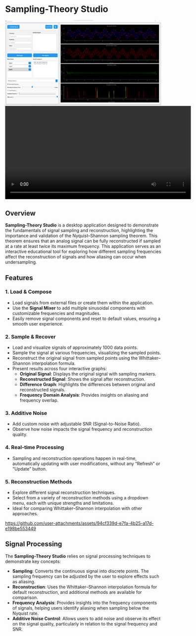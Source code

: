 # Sampling-Theory Studio

<div>
   <img src="./Assets/image.png">
</div>

<div>
   <video width="600" controls>
      <source src="./Assets/video.mp4" type="video/mp4">
      Your browser does not support the video tag.
   </video>
</div>

## Overview
**Sampling-Theory Studio** is a desktop application designed to demonstrate the fundamentals of signal sampling and reconstruction, highlighting the importance and validation of the Nyquist–Shannon sampling theorem. This theorem ensures that an analog signal can be fully reconstructed if sampled at a rate at least twice its maximum frequency. This application serves as an interactive educational tool for exploring how different sampling frequencies affect the reconstruction of signals and how aliasing can occur when undersampling.

## Features
### 1. **Load & Compose**
   - Load signals from external files or create them within the application.
   - Use the **Signal Mixer** to add multiple sinusoidal components with customizable frequencies and magnitudes.
   - Easily remove signal components and reset to default values, ensuring a smooth user experience.

### 2. **Sample & Recover**
   - Load and visualize signals of approximately 1000 data points.
   - Sample the signal at various frequencies, visualizing the sampled points.
   - Reconstruct the original signal from sampled points using the Whittaker–Shannon interpolation formula.
   - Present results across four interactive graphs:
     - **Original Signal**: Displays the original signal with sampling markers.
     - **Reconstructed Signal**: Shows the signal after reconstruction.
     - **Difference Graph**: Highlights the differences between original and reconstructed signals.
     - **Frequency Domain Analysis**: Provides insights on aliasing and frequency overlap.

### 3. **Additive Noise**
   - Add custom noise with adjustable SNR (Signal-to-Noise Ratio).
   - Observe how noise impacts the signal frequency and reconstruction quality.

### 4. **Real-time Processing**
   - Sampling and reconstruction operations happen in real-time, automatically updating with user modifications, without any “Refresh” or “Update” button.

### 5. **Reconstruction Methods**
   - Explore different signal reconstruction techniques.
   - Select from a variety of reconstruction methods using a dropdown menu, each with unique strengths and limitations.
   - Ideal for comparing Whittaker–Shannon interpolation with other approaches.



https://github.com/user-attachments/assets/94cf339d-e7fa-4b25-a17d-e198be553449



## Signal Processing
The **Sampling-Theory Studio** relies on signal processing techniques to demonstrate key concepts:

- **Sampling**: Converts the continuous signal into discrete points. The sampling frequency can be adjusted by the user to explore effects such as aliasing.
- **Reconstruction**: Uses the Whittaker–Shannon interpolation formula for default reconstruction, and additional methods are available for comparison.
- **Frequency Analysis**: Provides insights into the frequency components of signals, helping users identify aliasing when sampling below the Nyquist rate.
- **Additive Noise Control**: Allows users to add noise and observe its effect on the signal quality, particularly in relation to the signal frequency and SNR.

   
